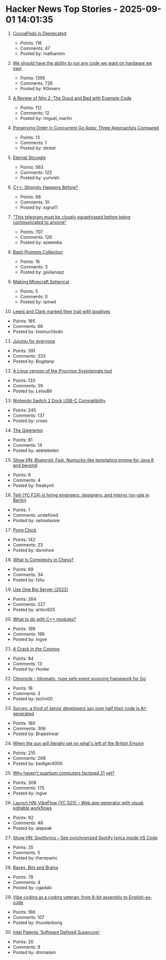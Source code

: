 # Hacker News Top Stories - 2025-09-01 14:01:35

1. [CocoaPods Is Deprecated](https://blog.cocoapods.org/CocoaPods-Specs-Repo/)
   - Points: 116
   - Comments: 47
   - Posted by: matharmin

2. [We should have the ability to run any code we want on hardware we own](https://hugotunius.se/2025/08/31/what-every-argument-about-sideloading-gets-wrong.html)
   - Points: 1395
   - Comments: 726
   - Posted by: K0nserv

3. [A Review of Nim 2: The Good and Bad with Example Code](https://miguel-martin.com/blog/nim2-review)
   - Points: 112
   - Comments: 12
   - Posted by: miguel_martin

4. [Preserving Order in Concurrent Go Apps: Three Approaches Compared](https://destel.dev/blog/preserving-order-in-concurrent-go)
   - Points: 13
   - Comments: 1
   - Posted by: destel

5. [Eternal Struggle](https://yoavg.github.io/eternal/)
   - Points: 563
   - Comments: 122
   - Posted by: yurivish

6. [C++: Strongly Happens Before?](https://nekrozqliphort.github.io/posts/happens-b4/)
   - Points: 68
   - Comments: 10
   - Posted by: signa11

7. [“This telegram must be closely paraphrased before being communicated to anyone”](https://history.stackexchange.com/questions/79371/this-telegram-must-be-closely-paraphrased-before-being-communicated-to-anyone)
   - Points: 707
   - Comments: 126
   - Posted by: azeemba

8. [Bash Prompts Collection](https://www.gilesorr.com/bashprompt/prompts/)
   - Points: 16
   - Comments: 3
   - Posted by: giulianopz

9. [Making Minecraft Spherical](https://www.bowerbyte.com/posts/blocky-planet/)
   - Points: 5
   - Comments: 0
   - Posted by: iamwil

10. [Lewis and Clark marked their trail with laxatives](https://offbeatoregon.com/2501d1006d_biliousPills-686.077.html)
   - Points: 185
   - Comments: 68
   - Posted by: toomuchtodo

11. [Jujutsu for everyone](https://jj-for-everyone.github.io/)
   - Points: 391
   - Comments: 333
   - Posted by: Bogdanp

12. [A Linux version of the Procmon Sysinternals tool](https://github.com/microsoft/ProcMon-for-Linux)
   - Points: 133
   - Comments: 39
   - Posted by: LelouBil

13. [Nintendo Switch 2 Dock USB-C Compatibility](https://www.lttlabs.com/blog/2025/08/30/nintendo-switch-2-dock)
   - Points: 245
   - Comments: 137
   - Posted by: croes

14. [The Qweremin](https://www.linusakesson.net/qweremin/index.php)
   - Points: 81
   - Comments: 14
   - Posted by: aebtebeten

15. [Show HN: Blueprint: Fast, Nunjucks-like templating engine for Java 8 and beyond](undefined)
   - Points: 8
   - Comments: 4
   - Posted by: freakynit

16. [Telli (YC F24) is hiring engineers, designers, and interns (on-site in Berlin)](https://hi.telli.com/join-us)
   - Points: 1
   - Comments: undefined
   - Posted by: sebselassie

17. [Pong Clock](https://bigjobby.com/pong/?v=2.0/)
   - Points: 142
   - Comments: 23
   - Posted by: donohoe

18. [What Is Complexity in Chess?](https://lichess.org/@/Toadofsky/blog/what-is-complexity/pKo1swFh)
   - Points: 69
   - Comments: 34
   - Posted by: fzliu

19. [Use One Big Server (2022)](https://specbranch.com/posts/one-big-server/)
   - Points: 264
   - Comments: 227
   - Posted by: antov825

20. [What to do with C++ modules?](https://nibblestew.blogspot.com/2025/08/we-need-to-seriously-think-about-what.html)
   - Points: 199
   - Comments: 166
   - Posted by: ingve

21. [A Crack in the Cosmos](https://drb.ie/articles/a-crack-in-the-cosmos/)
   - Points: 84
   - Comments: 13
   - Posted by: Hooke

22. [Chronicle – Idiomatic, type safe event sourcing framework for Go](https://github.com/DeluxeOwl/chronicle)
   - Points: 18
   - Comments: 3
   - Posted by: techn00

23. [Survey: a third of senior developers say over half their code is AI-generated](https://www.fastly.com/blog/senior-developers-ship-more-ai-code)
   - Points: 189
   - Comments: 306
   - Posted by: Brajeshwar

24. [When the sun will literally set on what's left of the British Empire](https://oikofuge.com/sun-sets-on-british-empire/)
   - Points: 210
   - Comments: 268
   - Posted by: bediger4000

25. [Why haven't quantum computers factored 21 yet?](https://algassert.com/post/2500)
   - Points: 308
   - Comments: 175
   - Posted by: ingve

26. [Launch HN: VibeFlow (YC S25) – Web app generator with visual, editable workflows](undefined)
   - Points: 92
   - Comments: 48
   - Posted by: alepeak

27. [Show HN: Spotilyrics – See synchronized Spotify lyrics inside VS Code](https://github.com/therepanic/spotilyrics)
   - Points: 35
   - Comments: 5
   - Posted by: therepanic

28. [Bayes, Bits and Brains](https://bayesbitsbrains.github.io/)
   - Points: 78
   - Comments: 4
   - Posted by: cgadski

29. [Vibe coding as a coding veteran: from 8-bit assembly to English-as-code](https://levelup.gitconnected.com/vibe-coding-as-a-coding-veteran-cd370fe2be50)
   - Points: 166
   - Comments: 107
   - Posted by: thunderbong

30. [Intel Patents 'Software Defined Supercore'](https://www.tomshardware.com/pc-components/cpus/intel-patents-software-defined-supercore-mimicking-ultra-wide-execution-using-multiple-cores)
   - Points: 20
   - Comments: 9
   - Posted by: dmmalam

